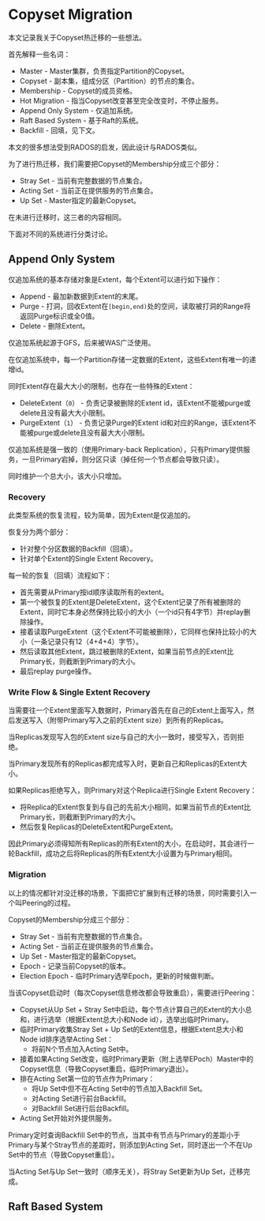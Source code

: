 # Copyset Migration

本文记录我关于Copyset热迁移的一些想法。

首先解释一些名词：
* Master - Master集群，负责指定Partition的Copyset。
* Copyset - 副本集，组成分区（Partition）的节点的集合。
* Membership - Copyset的成员资格。
* Hot Migration - 指当Copyset改变甚至完全改变时，不停止服务。
* Append Only System - 仅追加系统。
* Raft Based System - 基于Raft的系统。
* Backfill - 回填，见下文。

本文的很多想法受到RADOS的启发，因此设计与RADOS类似。

为了进行热迁移，我们需要把Copyset的Membership分成三个部分：
* Stray Set - 当前有完整数据的节点集合。
* Acting Set - 当前正在提供服务的节点集合。
* Up Set - Master指定的最新Copyset。

在未进行迁移时，这三者的内容相同。

下面对不同的系统进行分类讨论。

## Append Only System

仅追加系统的基本存储对象是Extent，每个Extent可以进行如下操作：
* Append - 最加新数据到Extent的末尾。
* Purge - 打洞，回收Extent在`[begin,end)`处的空间，读取被打洞的Range将返回Purge标识或全0值。
* Delete - 删除Extent。

仅追加系统起源于GFS，后来被WAS广泛使用。

在仅追加系统中，每一个Partition存储一定数据的Extent，这些Extent有唯一的递增id。

同时Extent存在最大大小的限制，也存在一些特殊的Extent：
* DeleteExtent（`0`） - 负责记录被删除的Extent id，该Extent不能被purge或delete且没有最大大小限制。
* PurgeExtent（`1`） - 负责记录Purge的Extent id和对应的Range，该Extent不能被purge或delete且没有最大大小限制。

仅追加系统是强一致的（使用Primary-back Replication），只有Primary提供服务，一旦Primary宕掉，则分区只读（掉任何一个节点都会导致只读）。

同时维护一个总大小，该大小只增加。

### Recovery

此类型系统的恢复流程，较为简单，因为Extent是仅追加的。

恢复分为两个部分：
* 针对整个分区数据的Backfill（回填）。
* 针对单个Extent的Single Extent Recovery。

每一轮的恢复（回填）流程如下：
* 首先需要从Primary按id顺序读取所有的extent。
* 第一个被恢复的Extent是DeleteExtent，这个Extent记录了所有被删除的Extent，同时它本身必然保持比较小的大小（一个id只有4字节）并replay删除操作。
* 接着读取PurgeExtent（这个Extent不可能被删除），它同样也保持比较小的大小（一条记录只有12（4+4+4）字节）。
* 然后读取其他Extent，跳过被删除的Extent，如果当前节点的Extent比Primary长，则截断到Primary的大小。
* 最后replay purge操作。

### Write Flow & Single Extent Recovery

当需要往一个Extent里面写入数据时，Primary首先在自己的Extent上面写入，然后发送写入（附带Primary写入之前的Extent size）到所有的Replicas。

当Replicas发现写入包的Extent size与自己的大小一致时，接受写入，否则拒绝。

当Primary发现所有的Replicas都完成写入时，更新自己和Replicas的Extent大小。

如果Replicas拒绝写入，则Primary对这个Replica进行Single Extent Recovery：
* 将Replica的Extent恢复到与自己的先前大小相同，如果当前节点的Extent比Primary长，则截断到Primary的大小。
* 然后恢复Replicas的DeleteExtent和PurgeExtent。

因此Primary必须得知所有Replicas的所有Extent的大小，在启动时，其会进行一轮Backfill，成功之后将Replicas的所有Extent大小设置为与Primary相同。

### Migration

以上的情况都针对没迁移的场景，下面把它扩展到有迁移的场景，同时需要引入一个叫Peering的过程。

Copyset的Membership分成三个部分：
* Stray Set - 当前有完整数据的节点集合。
* Acting Set - 当前正在提供服务的节点集合。
* Up Set - Master指定的最新Copyset。
* Epoch - 记录当前Copyset的版本。
* Election Epoch - 临时Primary选举Epoch，更新的时候做判断。

当该Copyset启动时（每次Copyset信息修改都会导致重启），需要进行Peering：
* Copyset从Up Set + Stray Set中启动，每个节点计算自己的Extent的大小总和，进行选举（根据Extent总大小和Node id），选举出临时Primary。
* 临时Primary收集Stray Set + Up Set的Extent信息，根据Extent总大小和Node id排序选举Acting Set：
  * 将前N个节点加入Acting Set中。
* 接着如果Acting Set改变，临时Primary更新（附上选举EPoch）Master中的Copyset信息（导致Copyset重启，临时Primary退出）。
* 排在Acting Set第一位的节点作为Primary：
  * 将Up Set中但不在Acting Set中的节点加入Backfill Set。
  * 对Acting Set进行前台Backfill。
  * 对Backfill Set进行后台Backfill。
* Acting Set开始对外提供服务。

Primary定时查询Backfill Set中的节点，当其中有节点与Primary的差距小于Primary与某个Stray节点的差距时，则添加到Acting Set，同时逐出一个不在Up Set中的节点（导致Copyset重启）。

当Acting Set与Up Set一致时（顺序无关），将Stray Set更新为Up Set，迁移完成。

## Raft Based System